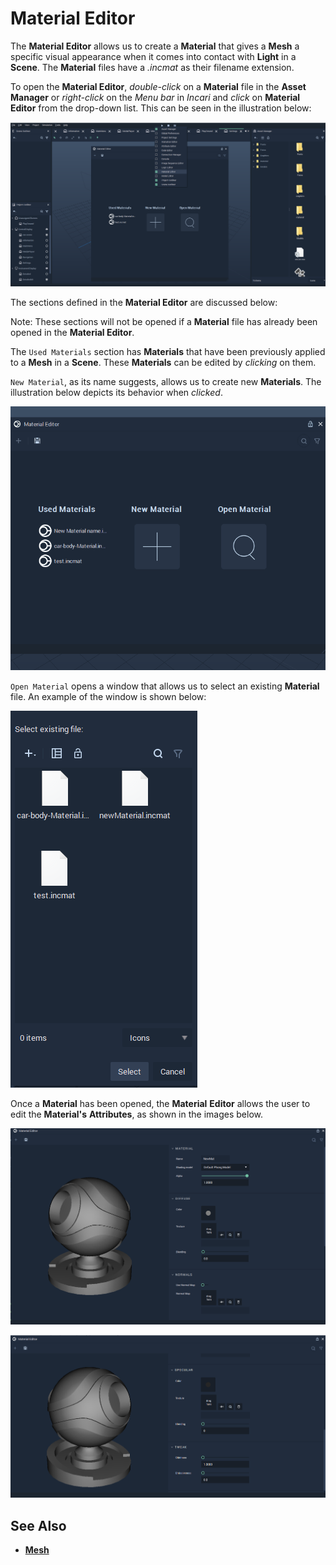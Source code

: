 # Material Editor

The **Material Editor** allows us to create a **Material** that gives a **Mesh** a specific visual appearance when it comes into contact with **Light** in a **Scene**. The **Material** files have a _.incmat_ as their filename extension.

To open the **Material Editor**, _double-click_ on a **Material** file in the **Asset Manager** or _right-click_ on the _Menu bar_ in *Incari* and _click_ on **Material Editor** from the drop-down list. This can be seen in the illustration below:

![](../.gitbook/assets/material-editor.PNG)

The sections defined in the **Material Editor** are discussed below:

Note: These sections will not be opened if a **Material** file has already been opened in the **Material Editor**.

The `Used Materials` section has **Materials** that have been previously applied to a **Mesh** in a **Scene**. These **Materials** can be edited by _clicking_ on them.

`New Material`, as its name suggests, allows us to create new **Materials**. The illustration below depicts its behavior when _clicked_.

![](../.gitbook/assets/create-material.gif)

`Open Material` opens a window that allows us to select an existing **Material** file. An example of the window is shown below:

![](../.gitbook/assets/open-material-editor.PNG)


Once a **Material** has been opened, the **Material** **Editor** allows the user to edit the **Material's** **Attributes**, as shown in the images below.

![](../.gitbook/assets/material-editor-1.png)

![](../.gitbook/assets/material-editor-2.png)

## See Also

* [**Mesh**](../getting-started/scene-objects/mesh.md)
